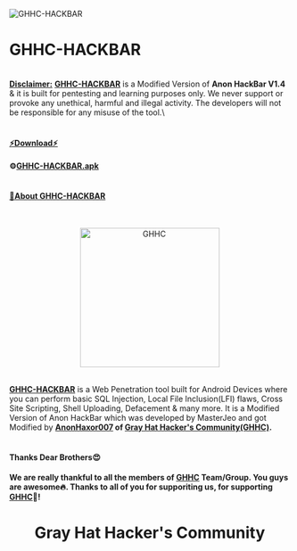 ![GHHC-HACKBAR](https://user-images.githubusercontent.com/80751079/119233993-5356b780-bb4d-11eb-9c1a-1e5caaf9ca44.png)

# GHHC-HACKBAR
<br>
<b><u>Disclaimer:</u></b> <b><a href="https://ghhcommunity.github.io/GHHC-HACKBAR/GHHC-HACKBAR.apk">GHHC-HACKBAR</a></b> is a Modified Version of <b>Anon HackBar V1.4</b> & it is built for pentesting and learning purposes only. We never support or provoke any unethical, harmful and illegal activity. The developers will not be responsible for any misuse of the tool.\
<br>
<br>
<h4><b><u>⚡Download⚡</u></b></h4>

<b>⚙<a href="https://ghhcommunity.github.io/GHHC-HACKBAR/GHHC-HACKBAR.apk">GHHC-HACKBAR.apk</a></b>
<br>
<br>
<h4><b><u>📢About <a href="https://ghhcommunity.github.io/GHHC-HACKBAR/GHHC-HACKBAR.apk">GHHC-HACKBAR</a></u></b></h4>
<br>
<p align="center"> <a href="#"><img title="GHHC" src="https://user-images.githubusercontent.com/80751079/119229684-f3efac00-bb3a-11eb-8c51-47b553aa3fc4.png" height="250" width="250"></a></p>
<br>
<b><a href="https://ghhcommunity.github.io/GHHC-HACKBAR/GHHC-HACKBAR.apk">GHHC-HACKBAR</a></b> is a Web Penetration tool built for Android Devices where you can perform basic SQL Injection, Local File Inclusion(LFI) flaws, Cross Site Scripting, Shell Uploading, Defacement & many more.
It is a Modified Version of Anon HackBar which was developed by MasterJeo and got Modified by <b><a href="https://www.facebook.com/Huss4in007/">AnonHaxor007</a></> of <b><a href="https://www.facebook.com/GHH.Community/">Gray Hat Hacker's Community(GHHC)</a></b>.
<br>
<br>
<h4><b>Thanks Dear Brothers😍</b></h4>
We are really thankful to all the members of <b><a href="https://t.me/GHHCommunity">GHHC</a></b> <b>Team/Group</b>. You guys are awesome🔥. Thanks to all of you for supporiting us, for supporting <b><a href="https://t.me/GHHCommunity">GHHC</a></b>🥰!

<h1 style="text-align:center;"><b>Gray Hat Hacker's Community</b></h1>
